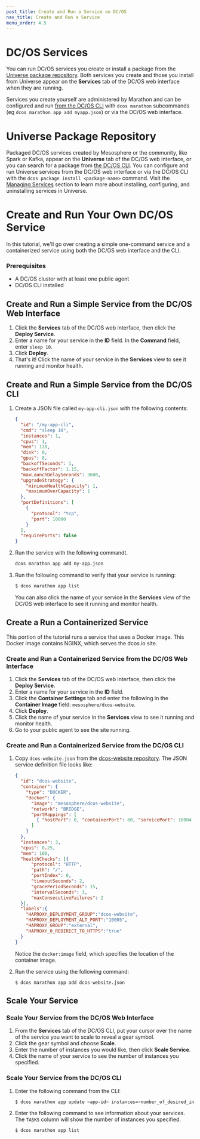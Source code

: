```yaml
---
post_title: Create and Run a Service on DC/OS
nav_title: Create and Run a Service 
menu_order: 4.5 
---
```


#  DC/OS Services

You can run DC/OS services you create or install a package from the [Universe package repository](/docs/1.8/usage/webinterface/#-a-name-universe-a-universe). Both services you create and those you install from Universe appear on the **Services** tab of the DC/OS web interface when they are running.

Services you create yourself are administered by Marathon and can be configured and run [from the DC/OS CLI](/docs/1.8/usage/cli/command-reference/) with `dcos marathon` subcommands (eg `dcos marathon app add myapp.json`) or via the DC/OS web interface.

# Universe Package Repository
Packaged DC/OS services created by Mesosphere or the community, like Spark or Kafka, appear on the **Universe** tab of the DC/OS web interface, or you can search for a package from [the DC/OS CLI](/docs/1.8/usage/cli/command-reference/). You can configure and run Universe services from the DC/OS web interface or via the DC/OS CLI with the `dcos package install <package-name>` command. Visit the [Managing Services](/docs/1.8/usage/managing-services/) section to learn more about installing, configuring, and uninstalling services in Universe.

# Create and Run Your Own DC/OS Service
In this tutorial, we'll go over creating a simple one-command service and a containerized service using both the DC/OS web interface and the CLI.

### Prerequisites
- A DC/OS cluster with at least one public agent
- DC/OS CLI installed

## Create and Run a Simple Service from the DC/OS Web Interface

1. Click the **Services** tab of the DC/OS web interface, then click the **Deploy Service**.
1. Enter a name for your service in the **ID** field. In the **Command** field, enter `sleep 10`.
1. Click **Deploy**.
1. That's it! Click the name of your service in the **Services** view to see it running and monitor health.

## Create and Run a Simple Service from the DC/OS CLI

1. Create a JSON file called `my-app-cli.json` with the following contents:

    ```json
    {
      "id": "/my-app-cli",
      "cmd": "sleep 10",
      "instances": 1,
      "cpus": 1,
      "mem": 128,
      "disk": 0,
      "gpus": 0,
      "backoffSeconds": 1,
      "backoffFactor": 1.15,
      "maxLaunchDelaySeconds": 3600,
      "upgradeStrategy": {
        "minimumHealthCapacity": 1,
        "maximumOverCapacity": 1
      },
      "portDefinitions": [
        {
          "protocol": "tcp",
          "port": 10000
        }
      ],
      "requirePorts": false
    }
    ```

1. Run the service with the following commandt.
    ```bash
    dcos marathon app add my-app.json
    ```

1. Run the following command to verify that your service is running:
    ```bash
    $ dcos marathon app list
    ```
    You can also click the name of your service in the **Services** view of the DC/OS web interface to see it running and monitor health.

## Create a Run a Containerized Service

This portion of the tutorial runs a service that uses a Docker image. This Docker image contains NGINX, which serves the dcos.io site.

### Create and Run a Containerized Service from the DC/OS Web Interface

1. Click the **Services** tab of the DC/OS web interface, then click the **Deploy Service**.
1. Enter a name for your service in the **ID** field.
1. Click the **Container Settings** tab and enter the following in the **Container Image** field: `mesosphere/dcos-website`.
1. Click **Deploy**.
1. Click the name of your service in the **Services** view to see it running and monitor health.
1. Go to your public agent to see the site running. <!-- is this right? -->

### Create and Run a Containerized Service from the DC/OS CLI

1. Copy `dcos-website.json` from the [dcos-website repository](https://github.com/dcos/dcos-website/blob/develop/dcos-website.json). The JSON service definition file looks like:

    ```json
    {
      "id": "dcos-website",
      "container": {
        "type": "DOCKER",
        "docker": {
          "image": "mesosphere/dcos-website",
          "network": "BRIDGE",
          "portMappings": [
            { "hostPort": 0, "containerPort": 80, "servicePort": 10004 }
          ]
        }
      },
      "instances": 3,
      "cpus": 0.25,
      "mem": 100,
      "healthChecks": [{
          "protocol": "HTTP",
          "path": "/",
          "portIndex": 0,
          "timeoutSeconds": 2,
          "gracePeriodSeconds": 15,
          "intervalSeconds": 3,
          "maxConsecutiveFailures": 2
      }],
      "labels":{
        "HAPROXY_DEPLOYMENT_GROUP":"dcos-website",
        "HAPROXY_DEPLOYMENT_ALT_PORT":"10005",
        "HAPROXY_GROUP":"external",
        "HAPROXY_0_REDIRECT_TO_HTTPS":"true"
      }
    }
    ```
    Notice the `docker:image` field, which specifies the location of the container image.

1. Run the service using the following command:
    ```
    $ dcos marathon app add dcos-website.json
    ```

## Scale Your Service

### Scale Your Service from the DC/OS Web Interface

1. From the **Services** tab of the DC/OS CLI, put your cursor over the name of the service you want to scale to reveal a gear symbol.
1. Click the gear symbol and choose **Scale**.
1. Enter the number of instances you would like, then click **Scale Service**.
1. Click the name of your service to see the number of instances you specified.

### Scale Your Service from the DC/OS CLI

1. Enter the following command from the CLI:
    ```bash
    $ dcos marathon app update <app-id> instances=<number_of_desired_instances>
    ```
1. Enter the following command to see information about your services. The `TASKS` column will show the number of instances you specified.
    ```bash
    $ dcos marathon app list
    ```
